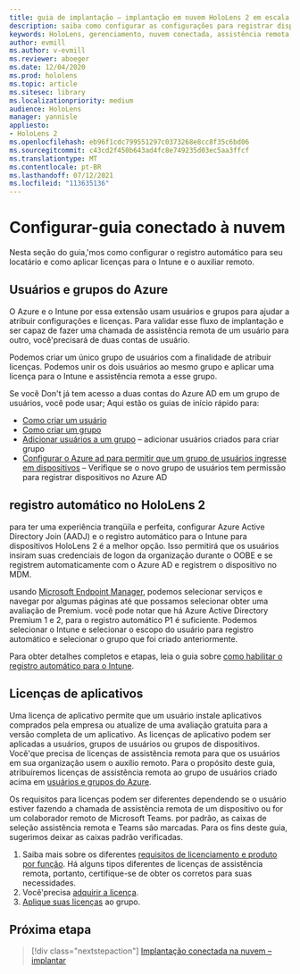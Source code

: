 ```yaml
---
title: guia de implantação – implantação em nuvem HoloLens 2 em escala com o auxílio remoto – configurar
description: saiba como configurar as configurações para registrar dispositivos HoloLens em uma rede conectada na nuvem em escala com o auxílio remoto.
keywords: HoloLens, gerenciamento, nuvem conectada, assistência remota, AAD, Azure AD, MDM, gerenciamento de dispositivo móvel
author: evmill
ms.author: v-evmill
ms.reviewer: aboeger
ms.date: 12/04/2020
ms.prod: hololens
ms.topic: article
ms.sitesec: library
ms.localizationpriority: medium
audience: HoloLens
manager: yannisle
appliesto:
- HoloLens 2
ms.openlocfilehash: eb96f1cdc799551297c0373268e8cc8f35c6bd06
ms.sourcegitcommit: c43cd2f450b643ad4fc8e749235d03ec5aa3ffcf
ms.translationtype: MT
ms.contentlocale: pt-BR
ms.lasthandoff: 07/12/2021
ms.locfileid: "113635136"
---
```

# <a name="configure---cloud-connected-guide"></a>Configurar-guia conectado à nuvem

Nesta seção do guia,&#39;mos como configurar o registro automático para seu locatário e como aplicar licenças para o Intune e o auxiliar remoto.

## <a name="azure-users-and-groups"></a>Usuários e grupos do Azure

O Azure e o Intune por essa extensão usam usuários e grupos para ajudar a atribuir configurações e licenças. Para validar esse fluxo de implantação e ser capaz de fazer uma chamada de assistência remota de um usuário para outro, você&#39;precisará de duas contas de usuário.

Podemos criar um único grupo de usuários com a finalidade de atribuir licenças. Podemos unir os dois usuários ao mesmo grupo e aplicar uma licença para o Intune e assistência remota a esse grupo.

Se você Don&#39;t já tem acesso a duas contas do Azure AD em um grupo de usuários, você pode usar; Aqui estão os guias de início rápido para:

- [Como criar um usuário](/mem/intune/fundamentals/quickstart-create-user)
- [Como criar um grupo](/mem/intune/fundamentals/quickstart-create-group)
- [Adicionar usuários a um grupo](/azure/active-directory/fundamentals/active-directory-groups-members-azure-portal) – adicionar usuários criados para criar grupo
- [Configurar o Azure ad para permitir que um grupo de usuários ingresse em dispositivos](/azure/active-directory/devices/azureadjoin-plan#configure-your-device-settings) – Verifique se o novo grupo de usuários tem permissão para registrar dispositivos no Azure AD

## <a name="auto-enrollment-on-hololens-2"></a>registro automático no HoloLens 2

para ter uma experiência tranqüila e perfeita, configurar Azure Active Directory Join (AADJ) e o registro automático para o Intune para dispositivos HoloLens 2 é a melhor opção. Isso permitirá que os usuários insiram suas credenciais de logon da organização durante o OOBE e se registrem automaticamente com o Azure AD e registrem o dispositivo no MDM.

usando [Microsoft Endpoint Manager](https://endpoint.microsoft.com/#home), podemos selecionar serviços e navegar por algumas páginas até que possamos selecionar obter uma avaliação de Premium. você pode notar que há Azure Active Directory Premium 1 e 2, para o registro automático P1 é suficiente. Podemos selecionar o Intune e selecionar o escopo do usuário para registro automático e selecionar o grupo que foi criado anteriormente.

Para obter detalhes completos e etapas, leia o guia sobre [como habilitar o registro automático para o Intune](/mem/intune/enrollment/quickstart-setup-auto-enrollment).

## <a name="application-licenses"></a>Licenças de aplicativos

Uma licença de aplicativo permite que um usuário instale aplicativos comprados pela empresa ou atualize de uma avaliação gratuita para a versão completa de um aplicativo. As licenças de aplicativo podem ser aplicadas a usuários, grupos de usuários ou grupos de dispositivos. Você&#39;que precisa de licenças de assistência remota para que os usuários em sua organização usem o auxílio remoto. Para o propósito deste guia, atribuíremos licenças de assistência remota ao grupo de usuários criado acima em [usuários e grupos do Azure](hololens2-cloud-connected-configure.md#azure-users-and-groups).

Os requisitos para licenças podem ser diferentes dependendo se o usuário estiver fazendo a chamada de assistência remota de um dispositivo ou for um colaborador remoto de Microsoft Teams. por padrão, as caixas de seleção assistência remota e Teams são marcadas. Para os fins deste guia, sugerimos deixar as caixas padrão verificadas.

1. Saiba mais sobre os diferentes [requisitos de licenciamento e produto por função](/dynamics365/mixed-reality/remote-assist/requirements#licensing-and-product-requirements-per-role). Há alguns tipos diferentes de licenças de assistência remota, portanto, certifique-se de obter os corretos para suas necessidades.
2. Você&#39;precisa [adquirir a licença](/dynamics365/mixed-reality/remote-assist/buy-remote-assist).
3. [Aplique suas licenças](/dynamics365/mixed-reality/remote-assist/deploy-remote-assist) ao grupo.

## <a name="next-step"></a>Próxima etapa

> [!div class="nextstepaction"]
> [Implantação conectada na nuvem – implantar](hololens2-cloud-connected-deploy.md)
